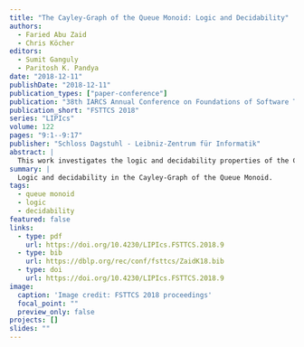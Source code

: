 ```yaml
---
title: "The Cayley-Graph of the Queue Monoid: Logic and Decidability"
authors:
  - Faried Abu Zaid
  - Chris Köcher
editors:
  - Sumit Ganguly
  - Paritosh K. Pandya
date: "2018-12-11"
publishDate: "2018-12-11"
publication_types: ["paper-conference"]
publication: "38th IARCS Annual Conference on Foundations of Software Technology and Theoretical Computer Science (FSTTCS 2018), Ahmedabad, India"
publication_short: "FSTTCS 2018"
series: "LIPIcs"
volume: 122
pages: "9:1--9:17"
publisher: "Schloss Dagstuhl - Leibniz-Zentrum für Informatik"
abstract: |
  This work investigates the logic and decidability properties of the Cayley-Graph of the Queue Monoid, contributing to the understanding of algebraic structures in theoretical computer science.
summary: |
  Logic and decidability in the Cayley-Graph of the Queue Monoid.
tags:
  - queue monoid
  - logic
  - decidability
featured: false
links:
  - type: pdf
    url: https://doi.org/10.4230/LIPIcs.FSTTCS.2018.9
  - type: bib
    url: https://dblp.org/rec/conf/fsttcs/ZaidK18.bib
  - type: doi
    url: https://doi.org/10.4230/LIPIcs.FSTTCS.2018.9
image:
  caption: 'Image credit: FSTTCS 2018 proceedings'
  focal_point: ""
  preview_only: false
projects: []
slides: ""
---
```

